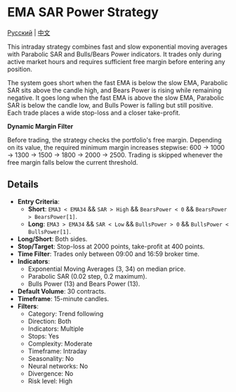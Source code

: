 # EMA SAR Power Strategy
[Русский](README_ru.md) | [中文](README_cn.md)

This intraday strategy combines fast and slow exponential moving averages with Parabolic SAR and Bulls/Bears Power indicators. It trades only during active market hours and requires sufficient free margin before entering any position.

The system goes short when the fast EMA is below the slow EMA, Parabolic SAR sits above the candle high, and Bears Power is rising while remaining negative. It goes long when the fast EMA is above the slow EMA, Parabolic SAR is below the candle low, and Bulls Power is falling but still positive. Each trade places a wide stop-loss and a closer take-profit.

**Dynamic Margin Filter**

Before trading, the strategy checks the portfolio's free margin. Depending on its value, the required minimum margin increases stepwise: 600 → 1000 → 1300 → 1500 → 1800 → 2000 → 2500. Trading is skipped whenever the free margin falls below the current threshold.

## Details

- **Entry Criteria**:
  - **Short**: `EMA3 < EMA34` && `SAR > High` && `BearsPower < 0` && `BearsPower > BearsPower[1]`.
  - **Long**: `EMA3 > EMA34` && `SAR < Low` && `BullsPower > 0` && `BullsPower < BullsPower[1]`.
- **Long/Short**: Both sides.
- **Stop/Target**: Stop-loss at 2000 points, take-profit at 400 points.
- **Time Filter**: Trades only between 09:00 and 16:59 broker time.
- **Indicators**:
  - Exponential Moving Averages (3, 34) on median price.
  - Parabolic SAR (0.02 step, 0.2 maximum).
  - Bulls Power (13) and Bears Power (13).
- **Default Volume**: 30 contracts.
- **Timeframe**: 15-minute candles.
- **Filters**:
  - Category: Trend following
  - Direction: Both
  - Indicators: Multiple
  - Stops: Yes
  - Complexity: Moderate
  - Timeframe: Intraday
  - Seasonality: No
  - Neural networks: No
  - Divergence: No
  - Risk level: High
